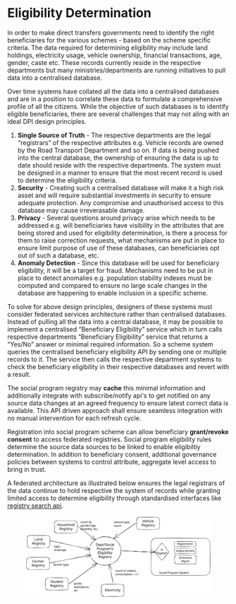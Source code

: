 # Eligibility Determination

In order to make direct transfers governments need to identify the right beneficiaries for the various schemes - based on the scheme specific criteria. The data required for determining eligibility may include land holdings, electricity usage, vehicle ownership, financial transactions, age, gender, caste etc. These records currently reside in the respective departments but many ministries/departments are running initiatives to pull data into a centralised database.

Over time systems have collated all the data into a centralised databases and are in a position to correlate these data to formulate a comprehensive profile of all the citizens. While the objective of such databases is to identify eligible beneficiaries, there are several challenges that may not aling with an ideal DPI design principles.

1. **Single Source of Truth** - The respective departments are the legal “registrars” of the respective attributes e.g. Vehicle records are owned by the Road Transport Department and so on. If data is being pushed into the central database, the ownership of ensuring the data is up to date should reside with the respective departments. The system must be designed in a manner to ensure that the most recent record is used to determine the eligibility criteria.
2. **Security** - Creating such a centralised database will make it a high risk asset and will require substantial investments in security to ensure adequate protection. Any compromise and unauthorised access to this database may cause irreverasable damage.
3. **Privacy** - Several questions around privacy arise which needs to be addressed e.g. will beneficiaries have visibility in the attributes that are being stored and used for eligibility determination, is there a process for them to raise correction requests, what mechanisms are put in place to ensure limit purpose of use of these databases, can beneficiaries opt out of such a database, etc.
4. **Anomaly Detection** - Since this database will be used for beneficiary eligibility, it will be a target for fraud. Mechanisms need to be put in place to detect anomalies e.g. population stability indexes must be computed and compared to ensure no large scale changes in the database are happening to enable inclusion in a specific scheme.

To solve for above design principles, designers of these systems must consider federated services architecture rather than centralised databases. Instead of pulling all the data into a central database, it may be possible to implement a centralised “Beneficiary Eligibility” service which in turn calls respective departments “Beneficiary Eligibility” service that returns a “Yes/No” answer or minimal required information. So a scheme system queries the centralised beneficiary eligibility API by sending one or multiple records to it. The service then calls the respective department systems to check the beneficiary eligibility in their respective databases and revert with a result.

The social program registry may **cache** this minimal information and additionally integrate with subscribe/notify api's to get notified on any source data changes at an agreed frequency to ensure latest correct data is available. This API driven approach shall ensure seamless integration with no manual intervention for each refresh cycle.

Registration into social program scheme can allow beneficiary **grant/revoke consent** to access federated registries. Social program eligibility rules determine the source data sources to be linked to enable eligibiltiy determination. In addition to beneficiary consent, additional governance policies between systems to control attribute, aggregate level access to bring in trust.

A federated architecture as illustrated below ensures the legal registrars of the data continue to hold respective the system of records while granting limited access to determine eligibility through standardised interfaces like [registry search api](../registries/).



<figure><img src="../../../.gitbook/assets/file.excalidraw.svg" alt=""><figcaption></figcaption></figure>
